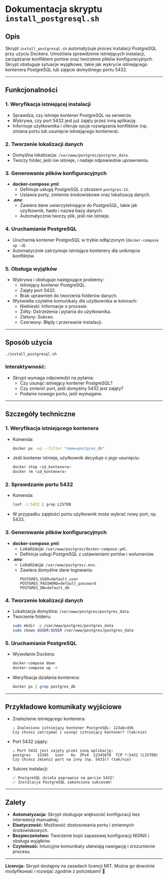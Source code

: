 # Dokumentacja skryptu `install_postgresql.sh`

## Opis

Skrypt `install_postgresql.sh` automatyzuje proces instalacji PostgreSQL przy użyciu Dockera. Umożliwia sprawdzenie istniejących instalacji, zarządzanie konfliktem portów oraz tworzenie plików konfiguracyjnych. Skrypt obsługuje sytuacje wyjątkowe, takie jak wykrycie istniejącego kontenera PostgreSQL lub zajęcie domyślnego portu 5432.

---

## Funkcjonalności

### 1. Weryfikacja istniejącej instalacji
- Sprawdza, czy istnieje kontener PostgreSQL na serwerze.
- Wykrywa, czy port 5432 jest już zajęty przez inną aplikację.
- Informuje użytkownika i oferuje opcje rozwiązania konfliktów (np. zmiana portu lub usunięcie istniejącego kontenera).

### 2. Tworzenie lokalizacji danych
- Domyślna lokalizacja: `/var/www/postgres/postgres_data`.
- Tworzy folder, jeśli nie istnieje, i nadaje odpowiednie uprawnienia.

### 3. Generowanie plików konfiguracyjnych
- **docker-compose.yml**:
  - Definiuje usługę PostgreSQL z obrazem `postgres:15`.
  - Ustawia porty, zmienne środowiskowe oraz lokalizację danych.
- **.env**:
  - Zawiera dane uwierzytelniające do PostgreSQL, takie jak użytkownik, hasło i nazwa bazy danych.
  - Automatycznie tworzy plik, jeśli nie istnieje.

### 4. Uruchamianie PostgreSQL
- Uruchamia kontener PostgreSQL w trybie odłączonym (`docker-compose up -d`).
- Automatycznie zatrzymuje istniejące kontenery dla uniknięcia konfliktów.

### 5. Obsługa wyjątków
- Wykrywa i obsługuje następujące problemy:
  - Istniejący kontener PostgreSQL.
  - Zajęty port 5432.
  - Brak uprawnień do tworzenia folderów danych.
- Wyświetla czytelne komunikaty dla użytkownika w kolorach:
  - Niebieski: Informacje o procesie.
  - Żółty: Ostrzeżenia i pytania do użytkownika.
  - Zielony: Sukces.
  - Czerwony: Błędy i przerwanie instalacji.

---

## Sposób użycia

```bash
./install_postgresql.sh
```

### Interaktywność:
- Skrypt wymaga odpowiedzi na pytania:
  - Czy usunąć istniejący kontener PostgreSQL?
  - Czy zmienić port, jeśli domyślny 5432 jest zajęty?
  - Podanie nowego portu, jeśli wymagane.

---

## Szczegóły techniczne

### 1. Weryfikacja istniejącego kontenera
- Komenda:
  ```bash
  docker ps -aq --filter "name=postgres_db"
  ```
- Jeśli kontener istnieje, użytkownik decyduje o jego usunięciu:
  ```bash
  docker stop <id_kontenera>
  docker rm <id_kontenera>
  ```

### 2. Sprawdzanie portu 5432
- Komenda:
  ```bash
  lsof -i:5432 | grep LISTEN
  ```
- W przypadku zajętości portu użytkownik może wybrać nowy port, np. 5433.

### 3. Generowanie plików konfiguracyjnych
- **docker-compose.yml**:
  - Lokalizacja: `/var/www/postgres/docker-compose.yml`.
  - Definicja usługi PostgreSQL z ustawieniami portów i wolumenów.
- **.env**:
  - Lokalizacja: `/var/www/postgres/.env`.
  - Zawiera domyślne dane logowania:
    ```
    POSTGRES_USER=default_user
    POSTGRES_PASSWORD=default_password
    POSTGRES_DB=default_db
    ```

### 4. Tworzenie lokalizacji danych
- Lokalizacja domyślna: `/var/www/postgres/postgres_data`.
- Tworzenie folderu:
  ```bash
  sudo mkdir -p /var/www/postgres/postgres_data
  sudo chown $USER:$USER /var/www/postgres/postgres_data
  ```

### 5. Uruchamianie PostgreSQL
- Wywołanie Dockera:
  ```bash
  docker-compose down
  docker-compose up -d
  ```
- Weryfikacja działania kontenera:
  ```bash
  docker ps | grep postgres_db
  ```

---

## Przykładowe komunikaty wyjściowe

- Znalezienie istniejącego kontenera:
  ```
  ⚠️ Znaleziono istniejący kontener PostgreSQL: 123abc456
  Czy chcesz zatrzymać i usunąć istniejący kontener? (tak/nie)
  ```

- Port 5432 zajęty:
  ```
  ⚠️ Port 5432 jest zajęty przez inną aplikację:
  postgres   12345   user   6u  IPv4  12345678  TCP *:5432 (LISTEN)
  Czy chcesz zmienić port na inny (np. 5433)? (tak/nie)
  ```

- Sukces instalacji:
  ```
  ✅ PostgreSQL działa poprawnie na porcie 5432!
  ✅ Instalacja PostgreSQL zakończona sukcesem!
  ```

---

## Zalety

- **Automatyzacja:** Skrypt obsługuje większość konfiguracji bez interwencji manualnej.
- **Elastyczność:** Możliwość dostosowania portu i zmiennych środowiskowych.
- **Bezpieczeństwo:** Tworzenie kopii zapasowej konfiguracji NGINX i obsługa wyjątków.
- **Czytelność:** Intuicyjne komunikaty ułatwiają nawigację i zrozumienie procesu.

---

**Licencja:** Skrypt dostępny na zasadach licencji MIT. Można go dowolnie modyfikować i rozwijać zgodnie z potrzebami! 🚀

